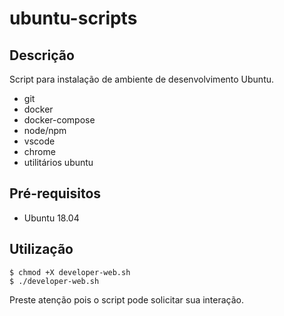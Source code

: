 # ubuntu-scripts

## Descrição
Script para instalação de ambiente de desenvolvimento Ubuntu.

- git
- docker
- docker-compose
- node/npm
- vscode
- chrome
- utilitários ubuntu

## Pré-requisitos
- Ubuntu 18.04

## Utilização
```
$ chmod +X developer-web.sh
$ ./developer-web.sh
```
Preste atenção pois o script pode solicitar sua interação.
